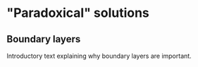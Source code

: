 # "Paradoxical" solutions





## Boundary layers

Introductory text explaining why boundary layers are important.
